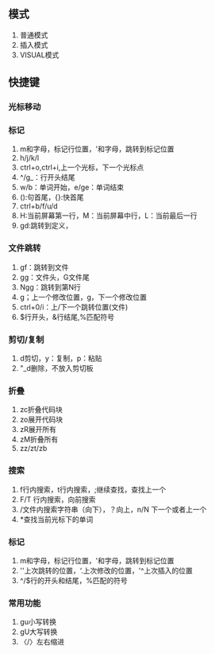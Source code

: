 ## 模式
1. 普通模式
2. 插入模式
3. VISUAL模式
## 快捷键
### 光标移动
### 标记
1. m和字母，标记行位置，'和字母，跳转到标记位置
2.  h/j/k/l
2. ctrl+o,ctrl+i,上一个光标，下一个光标点
3. ^/g_：行开头结尾
4. w/b：单词开始，e/ge：单词结束
5. ():句首尾，{}:快首尾
6. ctrl+b/f/u/d
7. H:当前屏幕第一行，M：当前屏幕中行，L：当前最后一行
8. gd:跳转到定义，
### 文件跳转
1. gf：跳转到文件
2. gg：文件头，G文件尾
3. Ngg：跳转到第N行
4. g；上一个修改位置，g，下一个修改位置
5. ctrl+0/i：上/下一个跳转位置(文件)
6. $行开头，&行结尾,%匹配符号
### 剪切/复制
1. d剪切，y：复制，p：粘贴 
2. "_d删除，不放入剪切板
### 折叠
1. zc折叠代码块
2. zo展开代码块
3. zR展开所有
4. zM折叠所有
5. zz/zt/zb 
### 搜索
1. f行内搜索，t行内搜索，;继续查找，查找上一个
2. F/T 行内搜索，向前搜索 
3. /文件内搜索字符串（向下），？向上，n/N 下一个或者上一个
4. *查找当前光标下的单词
### 标记
1. m和字母，标记行位置，'和字母，跳转到标记位置
2. ''上次跳转的位置，‘.上次修改的位置，'^上次插入的位置 
3. ^/$行的开头和结尾，%匹配的符号
### 常用功能
1. gu小写转换
2. gU大写转换
3. 〈/〉左右缩进